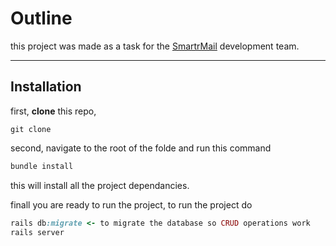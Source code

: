 # Outline 

this project was made as a task for the [SmartrMail](https://www.smartrmail.com/) development team.

***

## Installation

first, **clone** this repo, 

```
git clone 
```

second, navigate to the root of the folde and run this command
```ruby
bundle install 
```

this will install all the project dependancies.

finall you are ready to run the project, to run the project do

```ruby
rails db:migrate <- to migrate the database so CRUD operations work
rails server 
```